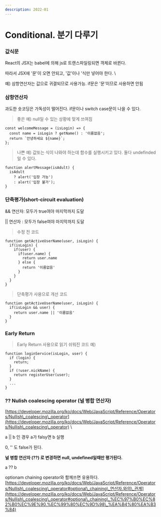```yaml
---
description: 2022-01
---
```


# Conditional. 분기 다루기

### 값식문

React의 JSX는 babel에 의해 js로 트랜스파일링되면 객체로 바뀐다.&#x20;

따라서 JSX에 '문'이 오면 안되고, '값'이나 '식만 넣어야 한다. \


예) 삼항연산자는 값으로 귀결되므로 사용가능. if문은 '문'이므로 사용하면 안됨&#x20;

### &#x20;삼항연산자&#x20;

과도한 숏코딩은 가독성이 떨어진다. if문이나 switch case문이 나을 수 있다.

> 좋은 예) null일 수 있는 상황에 맞게 쓰여짐

```
const welcomeMessage = (isLogin) => {
  const name = isLogin ? getName() : '이름없음';
  return `안녕하세요 ${name}`;
};
```

> 나쁜 예) 값또는 식이 나와야 하는데 함수를 실행시키고 있다. 둘다 undefinded일 수 있다.

```
function alertMessage(isAdult) {
  isAdult
    ? alert('입장 가능')
    : alert('입장 불가');
}
```

### 단축평가(short-circuit evaluation)&#x20;

&& 연산자: 모두가 true여야 마지막까지 도달&#x20;

|| 연산자 : 모두가 false여야 마지막까지 도달&#x20;

> 수정 전 코드&#x20;

```
function getActiveUserName(user, isLogin) {
  if(isLogin) {
    if(user) {
      if(user.name) {
        return user.name
      } else {
        return '이름없음'
      }
    }
  }
}
```

> 단축평가 사용으로 개선 코드&#x20;

```
function getActiveUserName(user, isLogin) {
  if(isLogin && user) {
    return user.name || '이름없음'
  }
}
```

### Early Return

> Early Return 사용으로 읽기 쉬워진 코드 예) &#x20;

```
function loginService(isLogin, user) {
  if (login) { 
    return; 
  }
  if (!user.nickName) {
    return registerUser(user);
  }
  ...
}
```

### ?? Nulish coalescing operator (널 병합 연산자)

[https://developer.mozilla.org/ko/docs/Web/JavaScript/Reference/Operators/Nullish\_coalescing\_operator](https://developer.mozilla.org/ko/docs/Web/JavaScript/Reference/Operators/Nullish\_coalescing\_operator) \


a || b 인 경우 a가 falsy면 b 실행

0, '' 도 false가 된다.



**널 병합 연산자 (??) 로 변경하면 null, undefined일때만 평가된다.**

a ?? b



optionam chaining operator와 함께쓰면 유용하다. [https://developer.mozilla.org/ko/docs/Web/JavaScript/Reference/Operators/Nullish\_coalescing\_operator#optional\_chaining\_연산자.와의\_관계](https://developer.mozilla.org/ko/docs/Web/JavaScript/Reference/Operators/Nullish\_coalescing\_operator#optional\_chaining\_%EC%97%B0%EC%82%B0%EC%9E%90.%EC%99%80%EC%9D%98\_%EA%B4%80%EA%B3%84)
